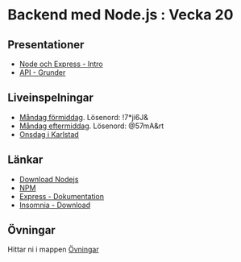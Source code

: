 # Backend med Node.js : Vecka 20

## Presentationer
- [Node och Express - Intro](https://docs.google.com/presentation/d/1txMLDOQeviTasgdInVb8YMfXzy1tvF56_DcD_zoxrWg/edit?usp=sharing)
- [API - Grunder](https://docs.google.com/presentation/d/1Aw3ijmXH-wPKJTHfRikSVOSRiYXevD1z/edit?usp=sharing&ouid=117251319654116712560&rtpof=true&sd=true)

## Liveinspelningar
- [Måndag förmiddag](https://folkuniversitetet-se.zoom.us/rec/share/5r_VZik_fNuqBKR_e90rWIqR4mNHRr6CuzbFbr31EJmDc4S53JZE9CgOIGj9G1xs.vEl3M58dzfq_Q43x). Lösenord: !7*ji6J&
- [Måndag eftermiddag](https://folkuniversitetet-se.zoom.us/rec/share/79l-EdmfUXlX1GfpLYEuZ7JosSEhBt1FQduKtX-D5oy5SFuoEiL85utxrz0yuBDy.Uf5BA8TFe0nPUSgk). Lösenord: @57mA&rt
- [Onsdag i Karlstad](https://vimeo.com/946872688/1b625e8003?share=copy)

## Länkar
- [Download Nodejs](https://nodejs.org/en)
- [NPM](https://www.npmjs.com/)
- [Express - Dokumentation](https://expressjs.com/)
- [Insomnia - Download](https://insomnia.rest/download)


## Övningar
Hittar ni i mappen [Övningar](https://github.com/Santosnr6/node_lektion_13maj/tree/main/%C3%96vningar)

